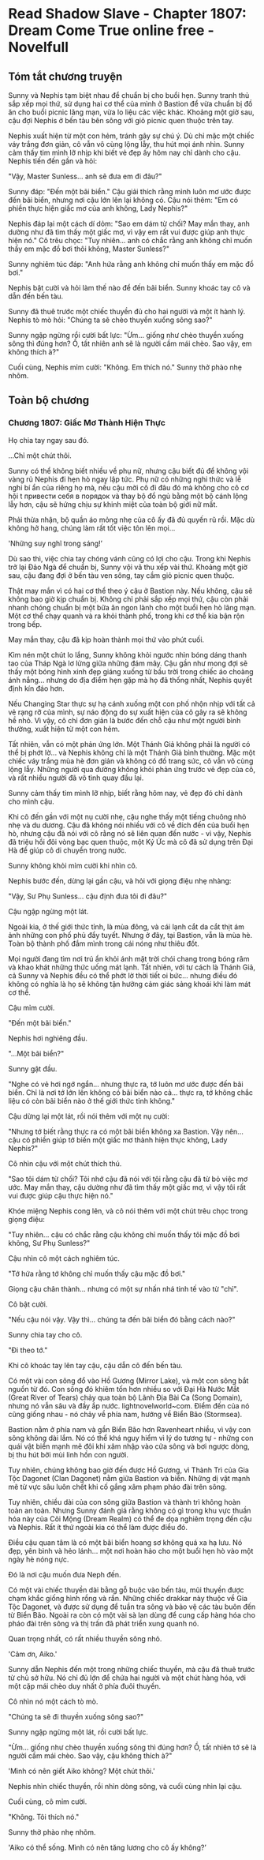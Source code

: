 # Read Shadow Slave - Chapter 1807: Dream Come True online free - Novelfull

## Tóm tắt chương truyện

Sunny và Nephis tạm biệt nhau để chuẩn bị cho buổi hẹn. Sunny tranh thủ sắp xếp mọi thứ, sử dụng hai cơ thể của mình ở Bastion để vừa chuẩn bị đồ ăn cho buổi picnic lãng mạn, vừa lo liệu các việc khác. Khoảng một giờ sau, cậu đợi Nephis ở bến tàu bên sông với giỏ picnic quen thuộc trên tay.

Nephis xuất hiện từ một con hẻm, tránh gây sự chú ý. Dù chỉ mặc một chiếc váy trắng đơn giản, cô vẫn vô cùng lộng lẫy, thu hút mọi ánh nhìn. Sunny cảm thấy tim mình lỡ nhịp khi biết vẻ đẹp ấy hôm nay chỉ dành cho cậu. Nephis tiến đến gần và hỏi:

"Vậy, Master Sunless... anh sẽ đưa em đi đâu?"

Sunny đáp: "Đến một bãi biển." Cậu giải thích rằng mình luôn mơ ước được đến bãi biển, nhưng nơi cậu lớn lên lại không có. Cậu nói thêm: "Em có phiền thực hiện giấc mơ của anh không, Lady Nephis?"

Nephis đáp lại một cách dí dỏm: "Sao em dám từ chối? May mắn thay, anh dường như đã tìm thấy một giấc mơ, vì vậy em rất vui được giúp anh thực hiện nó." Cô trêu chọc: "Tuy nhiên... anh có chắc rằng anh không chỉ muốn thấy em mặc đồ bơi thôi không, Master Sunless?"

Sunny nghiêm túc đáp: "Anh hứa rằng anh không chỉ muốn thấy em mặc đồ bơi."

Nephis bật cười và hỏi làm thế nào để đến bãi biển. Sunny khoác tay cô và dẫn đến bến tàu.

Sunny đã thuê trước một chiếc thuyền đủ cho hai người và một ít hành lý. Nephis tò mò hỏi: "Chúng ta sẽ chèo thuyền xuống sông sao?"

Sunny ngập ngừng rồi cười bất lực: "Ừm... giống như chèo thuyền xuống sông thì đúng hơn? Ồ, tất nhiên anh sẽ là người cầm mái chèo. Sao vậy, em không thích à?"

Cuối cùng, Nephis mỉm cười: "Không. Em thích nó." Sunny thở phào nhẹ nhõm.

## Toàn bộ chương

### Chương 1807: Giấc Mơ Thành Hiện Thực

Họ chia tay ngay sau đó.

…Chỉ một chút thôi.

Sunny có thể không biết nhiều về phụ nữ, nhưng cậu biết đủ để không vội vàng rủ Nephis đi hẹn hò ngay lập tức. Phụ nữ có những nghi thức và lễ nghi bí ẩn của riêng họ mà, nếu cậu mời cô đi đâu đó mà không cho cô cơ hội t привести себя в порядок và thay bộ đồ ngủ bằng một bộ cánh lộng lẫy hơn, cậu sẽ hứng chịu sự khinh miệt của toàn bộ giới nữ mất.

Phải thừa nhận, bộ quần áo mỏng nhẹ của cô ấy đã đủ quyến rũ rồi. Mặc dù không hở hang, chúng làm rất tốt việc tôn lên mọi...

'Những suy nghĩ trong sáng!’

Dù sao thì, việc chia tay chóng vánh cũng có lợi cho cậu. Trong khi Nephis trở lại Đảo Ngà để chuẩn bị, Sunny vội vã thu xếp vài thứ. Khoảng một giờ sau, cậu đang đợi ở bến tàu ven sông, tay cầm giỏ picnic quen thuộc.

Thật may mắn vì có hai cơ thể theo ý cậu ở Bastion này. Nếu không, cậu sẽ không bao giờ kịp chuẩn bị. Không chỉ phải sắp xếp mọi thứ, cậu còn phải nhanh chóng chuẩn bị một bữa ăn ngon lành cho một buổi hẹn hò lãng mạn. Một cơ thể chạy quanh và ra khỏi thành phố, trong khi cơ thể kia bận rộn trong bếp.

May mắn thay, cậu đã kịp hoàn thành mọi thứ vào phút cuối.

Kìm nén một chút lo lắng, Sunny không khỏi ngước nhìn bóng dáng thanh tao của Tháp Ngà lơ lửng giữa những đám mây. Cậu gần như mong đợi sẽ thấy một bóng hình xinh đẹp giáng xuống từ bầu trời trong chiếc áo choàng ánh nắng... nhưng do địa điểm hẹn gặp mà họ đã thống nhất, Nephis quyết định kín đáo hơn.

Nếu Changing Star thực sự hạ cánh xuống một con phố nhộn nhịp với tất cả vẻ rạng rỡ của mình, sự náo động do sự xuất hiện của cô gây ra sẽ không hề nhỏ. Vì vậy, cô chỉ đơn giản là bước đến chỗ cậu như một người bình thường, xuất hiện từ một con hẻm.

Tất nhiên, vẫn có một phản ứng lớn. Một Thánh Giả không phải là người có thể bị phớt lờ... và Nephis không chỉ là một Thánh Giả bình thường. Mặc một chiếc váy trắng mùa hè đơn giản và không có đồ trang sức, cô vẫn vô cùng lộng lẫy. Những người qua đường không khỏi phản ứng trước vẻ đẹp của cô, và rất nhiều người đã vô tình quay đầu lại.

Sunny cảm thấy tim mình lỡ nhịp, biết rằng hôm nay, vẻ đẹp đó chỉ dành cho mình cậu.

Khi cô đến gần với một nụ cười nhẹ, cậu nghe thấy một tiếng chuông nhỏ nhẹ và du dương. Cậu đã không nói nhiều với cô về đích đến của buổi hẹn hò, nhưng cậu đã nói với cô rằng nó sẽ liên quan đến nước - vì vậy, Nephis đã triệu hồi đôi vòng bạc quen thuộc, một Ký Ức mà cô đã sử dụng trên Đại Hà để giúp cô di chuyển trong nước.

Sunny không khỏi mỉm cười khi nhìn cô.

Nephis bước đến, dừng lại gần cậu, và hỏi với giọng điệu nhẹ nhàng:

"Vậy, Sư Phụ Sunless... cậu định đưa tôi đi đâu?"

Cậu ngập ngừng một lát.

Ngoài kia, ở thế giới thức tỉnh, là mùa đông, và cái lạnh cắt da cắt thịt ám ảnh những con phố phủ đầy tuyết. Nhưng ở đây, tại Bastion, vẫn là mùa hè. Toàn bộ thành phố đắm mình trong cái nóng như thiêu đốt.

Mọi người đang tìm nơi trú ẩn khỏi ánh mặt trời chói chang trong bóng râm và khao khát những thức uống mát lạnh. Tất nhiên, với tư cách là Thánh Giả, cả Sunny và Nephis đều có thể phớt lờ thời tiết oi bức... nhưng điều đó không có nghĩa là họ sẽ không tận hưởng cảm giác sảng khoái khi làm mát cơ thể.

Cậu mỉm cười.

"Đến một bãi biển."

Nephis hơi nghiêng đầu.

"...Một bãi biển?"

Sunny gật đầu.

"Nghe có vẻ hơi ngớ ngẩn... nhưng thực ra, tớ luôn mơ ước được đến bãi biển. Chỉ là nơi tớ lớn lên không có bãi biển nào cả... thực ra, tớ không chắc liệu có còn bãi biển nào ở thế giới thức tỉnh không."

Cậu dừng lại một lát, rồi nói thêm với một nụ cười:

"Nhưng tớ biết rằng thực ra có một bãi biển không xa Bastion. Vậy nên... cậu có phiền giúp tớ biến một giấc mơ thành hiện thực không, Lady Nephis?"

Cô nhìn cậu với một chút thích thú.

"Sao tôi dám từ chối? Tôi nhớ cậu đã nói với tôi rằng cậu đã từ bỏ việc mơ ước. May mắn thay, cậu dường như đã tìm thấy một giấc mơ, vì vậy tôi rất vui được giúp cậu thực hiện nó."

Khóe miệng Nephis cong lên, và cô nói thêm với một chút trêu chọc trong giọng điệu:

"Tuy nhiên... cậu có chắc rằng cậu không chỉ muốn thấy tôi mặc đồ bơi không, Sư Phụ Sunless?"

Cậu nhìn cô một cách nghiêm túc.

"Tớ hứa rằng tớ không chỉ muốn thấy cậu mặc đồ bơi."

Giọng cậu chân thành... nhưng có một sự nhấn nhá tinh tế vào từ "chỉ".

Cô bật cười.

"Nếu cậu nói vậy. Vậy thì... chúng ta đến bãi biển đó bằng cách nào?"

Sunny chìa tay cho cô.

"Đi theo tớ."

Khi cô khoác tay lên tay cậu, cậu dẫn cô đến bến tàu.

Có một vài con sông đổ vào Hồ Gương (Mirror Lake), và một con sông bắt nguồn từ đó. Con sông đó khiêm tốn hơn nhiều so với Đại Hà Nước Mắt (Great River of Tears) chảy qua toàn bộ Lãnh Địa Bài Ca (Song Domain), nhưng nó vẫn sâu và đầy ắp nước. lіghtnоvelworld~cоm. Điểm đến của nó cũng giống nhau - nó chảy về phía nam, hướng về Biển Bão (Stormsea).

Bastion nằm ở phía nam và gần Biển Bão hơn Ravenheart nhiều, vì vậy con sông không dài lắm. Nó có thể khá nguy hiểm vì lý do tương tự - những con quái vật biển mạnh mẽ đôi khi xâm nhập vào cửa sông và bơi ngược dòng, bị thu hút bởi mùi linh hồn con người.

Tuy nhiên, chúng không bao giờ đến được Hồ Gương, vì Thành Trì của Gia Tộc Dagonet (Clan Dagonet) nằm giữa Bastion và biển. Những dị vật mạnh mẽ từ vực sâu luôn chết khi cố gắng xâm phạm pháo đài trên sông.

Tuy nhiên, chiều dài của con sông giữa Bastion và thành trì không hoàn toàn an toàn. Nhưng Sunny đánh giá rằng không có gì trong khu vực thuần hóa này của Cõi Mộng (Dream Realm) có thể đe dọa nghiêm trọng đến cậu và Nephis. Rất ít thứ ngoài kia có thể làm được điều đó.

Điều cậu quan tâm là có một bãi biển hoang sơ không quá xa hạ lưu. Nó đẹp, yên bình và hẻo lánh... một nơi hoàn hảo cho một buổi hẹn hò vào một ngày hè nóng nực.

Đó là nơi cậu muốn đưa Neph đến.

Có một vài chiếc thuyền dài bằng gỗ buộc vào bến tàu, mũi thuyền được chạm khắc giống hình rồng và rắn. Những chiếc drakkar này thuộc về Gia Tộc Dagonet, và được sử dụng để tuần tra sông và bảo vệ các tàu buôn đến từ Biển Bão. Ngoài ra còn có một vài sà lan dùng để cung cấp hàng hóa cho pháo đài trên sông và thị trấn đã phát triển xung quanh nó.

Quan trọng nhất, có rất nhiều thuyền sông nhỏ.

'Cảm ơn, Aiko.'

Sunny dẫn Nephis đến một trong những chiếc thuyền, mà cậu đã thuê trước từ chủ sở hữu. Nó chỉ đủ lớn để chứa hai người và một chút hàng hóa, với một cặp mái chèo duy nhất ở phía đuôi thuyền.

Cô nhìn nó một cách tò mò.

"Chúng ta sẽ đi thuyền xuống sông sao?"

Sunny ngập ngừng một lát, rồi cười bất lực.

"Ừm... giống như chèo thuyền xuống sông thì đúng hơn? Ồ, tất nhiên tớ sẽ là người cầm mái chèo. Sao vậy, cậu không thích à?"

'Mình có nên giết Aiko không? Một chút thôi.'

Nephis nhìn chiếc thuyền, rồi nhìn dòng sông, và cuối cùng nhìn lại cậu.

Cuối cùng, cô mỉm cười.

"Không. Tôi thích nó."

Sunny thở phào nhẹ nhõm.

'Aiko có thể sống. Mình có nên tăng lương cho cô ấy không?’